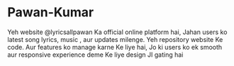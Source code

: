 # Pawan-Kumar
Yeh website @lyricsallpawan Ka official online platform hai, Jahan users ko latest song lyrics, music , aur updates milenge. Yeh repository website Ke code. Aur features ko manage karne Ke liye hai, Jo ki users ko ek smooth aur responsive experience deme Ke liye design JI gating hai
